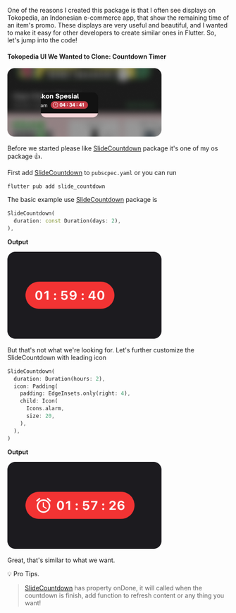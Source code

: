 One of the reasons I created this package is that I often see displays on Tokopedia, an Indonesian e-commerce app, that show the remaining time of an item's promo. These displays are very useful and beautiful, and I wanted to make it easy for other developers to create similar ones in Flutter. So, let's jump into the code!

#### Tokopedia UI We Wanted to Clone: Countdown Timer

![Tokodepia Countdown Timer][i1]

Before we started please like [SlideCountdown][pubdev] package it's one of my os package 👍.

First add [SlideCountdown][pubdev] to `pubscpec.yaml` or you can run

```shell
flutter pub add slide_countdown
```

The basic example use [SlideCountdown][pubdev] package is

```dart
SlideCountdown(
  duration: const Duration(days: 2),
),
```

**Output**

![Default SlideCountdown][i2]

But that's not what we're looking for. Let's further customize the SlideCountdown with leading icon

```dart
SlideCountdown(
  duration: Duration(hours: 2),
  icon: Padding(
    padding: EdgeInsets.only(right: 4),
    child: Icon(
      Icons.alarm,
      size: 20,
    ),
  ),
)
```

**Output**

![SlideCountdown with leading icon][i3]

Great, that's similar to what we want.

💡 Pro Tips.

> [SlideCountdown][pubdev] has property onDone, it will called when the countdown is finish, add function to refresh content or any thing you want!

[pubdev]: https://pub.dev/packages/slide_countdown
[i1]: https://raw.githubusercontent.com/farhanfadila1717/portofolio-data/main/images/b-1-1.png
[i2]: https://raw.githubusercontent.com/farhanfadila1717/portofolio-data/main/images/b-1-2.png
[i3]: https://raw.githubusercontent.com/farhanfadila1717/portofolio-data/main/images/b-1-3.png
